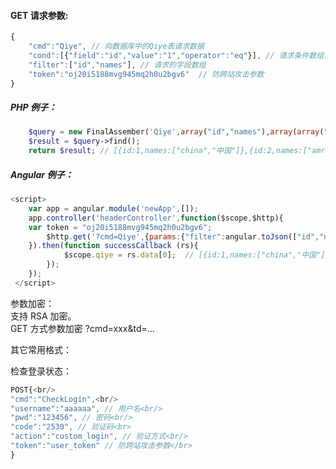 <?php
    require("controller/controller.php");
    \woo\controller\Controller::run();
?>
#### GET 请求参数:
```JAVASCRIPT
{
	"cmd":"Qiye", // 向数据库中的Qiye表请求数据
	"cond":[{"field":"id","value":"1","operator":"eq"}], // 请求条件数组，相当于 where id=1
	"filter":["id","names"], // 请求的字段数组
	"token":"oj20i5188mvg945mq2h0u2bgv6"  // 防跨站攻击参数
}
```
##### PHP 例子：
```PHP
	$query = new FinalAssember('Qiye',array("id","names"),array(array("field"=>"id","value"=>"1","operator"=>"eq")));
	$result = $query->find();
	return $result; // [{id:1,names:["china","中国"]},{id:2,names:["amrican","美国"]}]
```
##### Angular 例子：
```JAVASCRIPT
<script>
    var app = angular.module('newApp',[]);
    app.controller('headerController',function($scope,$http){
	var token = "oj20i5188mvg945mq2h0u2bgv6";
        $http.get('?cmd=Qiye',{params:{"filter":angular.toJson(["id","names"]),"token":token}
	}).then(function successCallback (rs){
            $scope.qiye = rs.data[0];  // [{id:1,names:["china","中国"]},{id:2,names:["amrican","美国"]}]
        });
    });
 </script>
```
   
参数加密：<br/>
支持 RSA 加密。<br/>
GET 方式参数加密 ?cmd=xxx&td=...<br/>

其它常用格式：<br/>

检查登录状态：<br/>
```JAVASCRIPT
POST{<br/>
"cmd":"CheckLogin",<br/>
"username":"aaaaaa", // 用户名<br/>
"pwd":"123456", // 密码<br/>
"code":"2530", // 验证码<br>
"action":"custom_login", // 验证方式<br/>
"token":"user_token" // 防跨站攻击参数</br>
}
```
